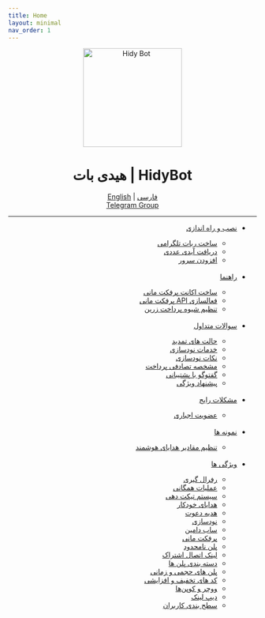 ```yaml
---
title: Home
layout: minimal
nav_order: 1
---
```


<head>
    <meta charset="utf-8">
    <link rel="stylesheet" href="https://b3h1z.github.io/HidyBot-Docs/assets/css/style.css">
    <link rel="icon" href="https://b3h1z.github.io/HidyBot-Docs/favicon.ico" type="image/x-icon">
</head>


<p align="center">
  <a href="https://b3h1z.github.io/HidyBot-Docs/"  rel="noopener noreferrer">
    <img width="200" height="200" src="https://b3h1z.github.io/HidyBot-Docs/assets/images/hidybot.png" alt="Hidy Bot">
  </a>
</p>
<h1 style="text-align: center;">
هیدی بات | HidyBot
</h1>
<p align="center">
  <a href="https://b3h1z.github.io/HidyBot-Docs/docs/en/home.html" >English</a> |
  <a href="https://b3h1z.github.io/HidyBot-Docs/">فارسی</a>
<br>
  <a href="https://t.me/HidyBotGroup">Telegram Group</a>
</p>

***

<div dir="rtl">
<ul>
  <li><a href="https://b3h1z.github.io/HidyBot-Docs/docs/fa/installation/install.html" >نصب و راه اندازی</a></li>
  <ul>
    <li><a href="https://b3h1z.github.io/HidyBot-Docs/docs/fa/installation/create-bot.html" >ساخت ربات تلگرامی</a></li>
    <li><a href="https://b3h1z.github.io/HidyBot-Docs/docs/fa/installation/numberic-id.html" >دریافت آیدی عددی</a></li>
    <li><a href="https://b3h1z.github.io/HidyBot-Docs/docs/fa/installation/add-server.html" >افزودن سرور</a></li>
  </ul>
<br>
  <li><a href="">راهنما</a></li>
  <ul>
    <li><a href="https://b3h1z.github.io/HidyBot-Docs/docs/fa/guide/perfectmoney_create_account.html" >ساخت اکانت پرفکت مانی</a></li>
    <li><a href="https://b3h1z.github.io/HidyBot-Docs/docs/fa/guide/perfectmoney_enable_api.html" >فعالسازی API پرفکت مانی</a></li>
    <li><a href="https://b3h1z.github.io/HidyBot-Docs/docs/fa/guide/zarin_add_product.html" >تنظیم شیوه پرداخت زرین</a></li>
  </ul>
<br>
  <li><a href="">سوالات متداول</a></li>
  <ul>
    <li><a href="https://b3h1z.github.io/HidyBot-Docs/docs/fa/faq/customer-support-tips.html" >حالت های تمدید</a></li>
    <li><a href="https://b3h1z.github.io/HidyBot-Docs/docs/fa/faq/node-server_tips.html" >خدمات نودسازی</a></li>
    <li><a href="https://b3h1z.github.io/HidyBot-Docs/docs/fa/faq/offer_features.html" >نکات نودسازی</a></li>
    <li><a href="https://b3h1z.github.io/HidyBot-Docs/docs/fa/faq/random_payment_identifier.html" >مشخصه تصادفی پرداخت</a></li>
    <li><a href="https://b3h1z.github.io/HidyBot-Docs/docs/fa/faq/renewal_types.html" >گفتوگو با پشتیبانی</a></li>
    <li><a href="https://b3h1z.github.io/HidyBot-Docs/docs/fa/faq/nodes_extra_service.html" >پیشنهاد ویژگی</a></li>
  </ul>
<br>
  <li><a href="">مشکلات رایج</a></li>
  <ul>
    <li><a href="https://b3h1z.github.io/HidyBot-Docs/docs/fa/common-issues/force_join.html" >عضویت اجباری</a></li>
  </ul>
<br>
  <li><a href="">نمونه ها</a></li>
  <ul>
    <li><a href="https://b3h1z.github.io/HidyBot-Docs/docs/fa/examples/automatic_rewards.html" >تنظیم مقادیر هدایای هوشمند</a></li>
  </ul>
<br>
  <li><a href="">ویژگی ها</a></li>
  <ul>
    <li><a href="https://b3h1z.github.io/HidyBot-Docs/docs/fa/features/referral_link.html" >رفرال گیری</a></li>
    <li><a href="https://b3h1z.github.io/HidyBot-Docs/docs/fa/features/bulk_user_actions.html" >عملیات همگانی</a></li>
    <li><a href="https://b3h1z.github.io/HidyBot-Docs/docs/fa/features/advanced_ticketing.html" >سیستم تیکت دهی</a></li>
    <li><a href="https://b3h1z.github.io/HidyBot-Docs/docs/fa/features/automatic_rewards.html" >هدایای خودکار</a></li>
    <li><a href="https://b3h1z.github.io/HidyBot-Docs/docs/fa/features/invite_gift.html" >هدیه دعوت</a></li>
    <li><a href="https://b3h1z.github.io/HidyBot-Docs/docs/fa/features/multi-server_nodes.html" >نودسازی</a></li>
    <li><a href="https://b3h1z.github.io/HidyBot-Docs/docs/fa/features/subdomain_support.html" >ساب دامین</a></li>
    <li><a href="https://b3h1z.github.io/HidyBot-Docs/docs/fa/features/perfect_money_voucher.html" >پرفکت مانی</a></li>
    <li><a href="https://b3h1z.github.io/HidyBot-Docs/docs/fa/features/unlimited_volume_plans.html" >پلن نامحدود</a></li>
    <li><a href="https://b3h1z.github.io/HidyBot-Docs/docs/fa/features/link_subscription.html" >لینک اتصال اشتراک</a></li>
    <li><a href="https://b3h1z.github.io/HidyBot-Docs/docs/fa/features/categorize_plans.html" >دسته بندی پلن ها</a></li>
    <li><a href="https://b3h1z.github.io/HidyBot-Docs/docs/fa/features/time_size_based_plans.html" >پلن های حجمی و زمانی</a></li>
    <li><a href="https://b3h1z.github.io/HidyBot-Docs/docs/fa/features/discount_and_top-up_codes.html" >کد های تخفیف و افزایشی</a></li>
    <li><a href="https://b3h1z.github.io/HidyBot-Docs/docs/fa/features/vouchers_and_coupons.html" >ووچر و کوپن‌ها</a></li>
    <li><a href="https://b3h1z.github.io/HidyBot-Docs/docs/fa/features/deep_link.html" >دیپ لینک</a></li>
    <li><a href="https://b3h1z.github.io/HidyBot-Docs/docs/fa/features/user_leveling.html" >سطح بندی کاربران</a></li>
  </ul>
</ul>
</div>